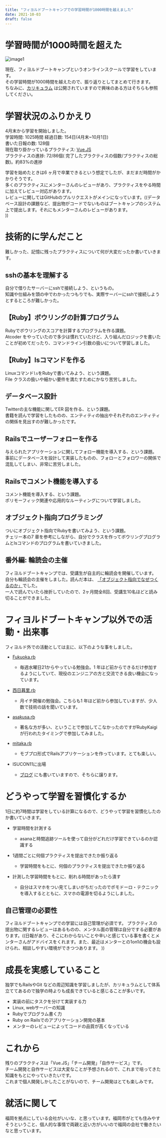 ```yaml
---
title: "フィヨルドブートキャンプでの学習時間が1000時間を越えました"
date: 2021-10-03
draft: false
---
```

# 学習時間が1000時間を超えた

![image1](/images/fjord-1000.png)

現在、フィヨルドブートキャンプというオンラインスクールで学習をしています。  
その学習時間が1000時間を越えたので、振り返りとしてまとめて行きます。  
ちなみに、[カリキュラム](https://bootcamp.fjord.jp/practices)
は公開されていますので興味のある方はそちらも参照してください。

# 学習状況のふりかえり

4月末から学習を開始しました。  
学習時間: 1025時間 経過日数: 154日(4月末~10月1日)  
書いた日報の数: 128個  
現在取り掛かっているプラクティス: [Vue.JS](https://bootcamp.fjord.jp/practices)  
プラクティスの進捗: 72/86個(
完了したプラクティスの個数/プラクティスの総数)。約83%の進捗

学習を始めたときは6
ヶ月で卒業できるという想定でしたが、まだまだ時間がかかりそうです。  
多くのプラクティスにメンターさんのレビューがあり、プラクティスをやる時間に加えてレビュー対応があります。  
レビューに関してはGitHubのプルリクエストがメインになっています。((データベース設計の課題など、提出物がコードでないものはブートキャンプのシステム上で提出します。それにもメンターさんのレビューがあります。  
))

# 技術的に学んだこと

難しかった、記憶に残ったプラクティスについて何が大変だったか書いていきます。

## sshの基本を理解する

自分で借りたサーバーにsshで接続しよう、というもの。  
知識や仕組みを頭の中でわかったつもりでも、実際サーバーにsshで接続しようとするところが難しかった。

## 【Ruby】ボウリングの計算プログラム

Rubyでボウリングのスコアを計算するプログラムを作る課題。  
Atcoder
をやっていたので多少は慣れていたけど、入り組んだロジックを書いたことが初めてだったり、コマンドライン引数の扱いについて学習しました。

## 【Ruby】lsコマンドを作る

Linuxコマンド`ls`をRubyで書いてみよう、という課題。  
File クラスの扱いや細かい要件を満たすためにかなり苦労しました。

## データベース設計

Twitterの主な機能に関してER 図を作る、という課題。  
書籍を読んで学習をしたものの、エンティティの抽出やそれぞれのエンティティの関係を見出すのが難しかったです。

## Railsでユーザーフォローを作る

与えられたアプリケーションに関してフォロー機能を導入する、という課題。  
事前にデータベースを設計して実装したものの、フォローとフォロワーの関係で混乱してしまい、非常に苦労しました。

## Railsでコメント機能を導入する

コメント機能を導入する、という課題。  
ポリモーフィック関連や応用的なルーティングについて学習しました。

## オブジェクト指向プログラミング

ついにオブジェクト指向でRubyを書いてみよう、という課題。  
チェリー本の7
章を参考にしながら、自分でクラスを作ってボウリングプログラムとlsコマンドのプログラムを書いていきました。

## 番外編: 輪読会の主催

フィヨルドブートキャンプでは、受講生が自主的に輪読会を開催しています。  
自分も輪読会の主催をしました。読んだ本は、
[「オブジェクト指向でなぜつくるのか」](https://www.amazon.co.jp/dp/B092HDFJKK
)でした。  
一人で読んでいたら挫折していたので、2ヶ月間全8回、受講生10名ほどと読み切ることができました。

# フィヨルドブートキャンプ以外での活動・出来事

フィヨルド外での活動としては主に、以下のような事をしました。

- [Fukuoka.rb](https://fukuokarb.connpass.com/)
    - 毎週水曜日21からやっている勉強会。1
      年ほど前からできるだけ参加するようにしていて、現役のエンジニアの方と交流できる良い機会になっています。

- [西日暮里.rb](https://nishinipporirb.doorkeeper.jp/)
    - 月イチ開催の勉強会。こちらも1
      年ほど前から参加していますが、少人数で技術の話を聞いています。

- [asakusa.rb](https://asakusarb.esa.io/)
  - 著名な方が多い、ということで参加してこなかったのですがRubyKaigi
  が行われたタイミングで参加してみました。

- [mitaka.rb](https://mitakarb.doorkeeper.jp/)
    - モブプロ形式でRailsアプリケーションを作っています。とても楽しい。

- ISUCON11に出場
    - [ブログ](https://aseiide.hatenablog.com/entry/isucon11)
      にも書いていますので、そちらに譲ります。

# どうやって学習を習慣化するか

1日に約7時間は学習をしている計算になるので、どうやって学習を習慣化したのか書いていきます。

- 学習時間を計測する
  - asanaと時間追跡ツールを使って自分がどれだけ学習できているのか認識する

- 1週間ごとに何個プラクティスを提出できたか振り返る
    - 学習時間をもとに、何個のプラクティスを提出できたか振り返る

- 計測した学習時間をもとに、削れる時間があったら潰す
  - 自分はスマホをつい見てしまいがちだったのでポモドーロ・テクニックを導入するとともに、スマホの電源を切るようにしました。

## 自己管理の必要性

フィヨルドブートキャンプでの学習には自己管理が必須です。
プラクティスの提出物に関するレビューはあるものの、メンタル面の管理は自分でする必要があります。((日報があり、そこにわからないことや辛いと感じている事を書くとメンターさんがアドバイスをくれます。また、最近はメンターとの1on1の機会も設けられ、相談しやすい環境ができつつあります。
))

# 成長を実感していること

独学でもRailsやGit
などの周辺知識を学習しましたが、カリキュラムとして体系立ててあるので独学の時よりも成長できていると感じることが多いです。

- 実装の前にタスクを分けて実装する力
- Linux, webサーバーの知識
- Rubyでプログラム書く力
- Ruby on Railsでのアプリケーション開発の基本
- メンターのレビューによってコードの品質が高くなっている

# これから

残りのプラクティスは「Vue.JS」「チーム開発」「自作サービス」です。  
チーム開発と自作サービスは大変なことが予想されるので、これまで培ってきた知識をもとにやっていきたいです。  
これまで個人開発しかしたことがないので、チーム開発はとても楽しみです。

# 就活に関して

福岡を拠点にしている会社がいいな、と思っています。福岡市がとても住みやすそうということ、個人的な事情で両親と近い方がいいので福岡の会社で働きたいなと思っています。
